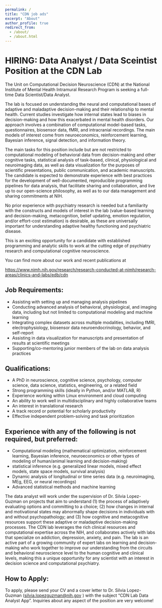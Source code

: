 ```yaml
---
permalink: /
title: "CDN job ads"
excerpt: "About"
author_profile: true
redirect_from: 
  - /about/
  - /about.html
---
```

HIRING: Data Analyst / Data Sceintist Position at the CDN Lab 
======
The Unit on Computational Decision Neuroscience (CDN) at the National Institute of Mental Health Intramural Research Program is seeking a full-time Data Scientist/Data Analyst.

The lab is focused on understanding the neural and computational bases of adaptive and maladaptive decision-making and their relationship to mental health. Current studies investigate how internal states lead to biases in decision-making and how this exacerbated in mental health disorders. Our approach involves a combination of computational model-based tasks, questionnaires, biosensor data, fMRI, and intracranial recordings. The main models of interest come from neuroeconomics, reinforcement learning, Bayesian inference, signal detection, and information theory. 

The main tasks for this position include but are not restricted to computational modeling of behavioral data from decision-making and other cognitive tasks, statistical analysis of task-based, clinical, physiological and neuroimaging data, as well as data visualization for the purposes of scientific presentations, public communication, and academic manuscripts. The candidate is expected to demonstrate experience with best practices for the development of well-documented, reproducible programming pipelines for data analysis, that facilitate sharing and collaboration, and live up to our open-science philosophy, as well as to our data management and sharing commitments at NIH.

No prior experience with psychiatry research is needed but a familiarity with the constructs and models of interest in the lab (value-based learning and decision-making, metacognition, belief updating, emotion regulation, and/or effort-cost estimation) is desirable, as these are universally important for understanding adaptive healthy functioning and psychiatric disease.

This is an exciting opportunity for a candidate with established programming and analytic skills to work at the cutting edge of psychiatry research and computational cognitive neuroscience. 

You can find more about our work and recent publications at

https://www.nimh.nih.gov/research/research-conducted-at-nimh/research-areas/clinics-and-labs/edb/cdn

Job Requirements:
------
- Assisting with setting up and managing analysis pipelines
- Conducting advanced analysis of behavioral, physiological, and imaging data, including but not limited to computational modeling and machine learning
- Integrating complex datasets across multiple modalities, including fMRI, electrophysiology, biosensor data neuroendocrinology, behavior, and self-report
- Assisting in data visualization for manuscripts and presentation of results at scientific meetings
- Supporting/co-mentoring junior members of the lab on data analysis practices

Qualifications:
------
- A PhD in neuroscience, cognitive science, psychology, computer science, data science, statistics, engineering, or a related field
- Strong programming skills (ideally in Python, and/or MATLAB, R)
- Experience working within Linux environment and cloud computing
- An ability to work well in multidisciplinary and highly collaborative teams
- An interest in translational research
- A track record or potential for scholarly productivity
- Effective independent problem-solving and task prioritization

Experience with any of the following is not required, but preferred:
------
- Computational modeling (mathematical optimization, reinforcement learning, Bayesian inference, neuroeconomics or other types of modeling of human/animal learning and decision-making)
- statistical inference (e.g. generalized linear models, mixed effect models, state space models, survival analysis)
- Dynamic analysis of longitudinal or time series data (e.g. neuroimaging, MEg, EEG, or neural recordings)
- Advanced statistical methods and machine learning

The data analyst will work under the supervision of Dr. Silvia Lopez-Guzman on projects that aim to understand (1) the process of adaptively evaluating options and committing to a choice; (2) how changes in internal and motivational states may abnormally shape decisions in individuals with and without psychopathology; and (3) how cognitive and metacognitive resources support these adaptive or maladaptive decision-making processes. The CDN lab leverages the rich clinical resources and computational expertise across the NIH, and collaborates actively with labs that specialize on addiction, depression, anxiety, and pain. The lab is an active part of a growing community of expert labs on learning and decision-making who work together to improve our understanding from the circuits and behavioral neuroscience level to the human cognitive and clinical levels, making this a unique opportunity for any scientist with an interest in decision science and computational psychiatry.

How to Apply:
------
To apply, please send your CV and a cover letter to Dr. Silvia Lopez-Guzman (silvia.lopezguzman@nih.gov ) with the subject “CDN Lab Data Analyst App”. Inquiries about any aspect of the position are very welcome!

